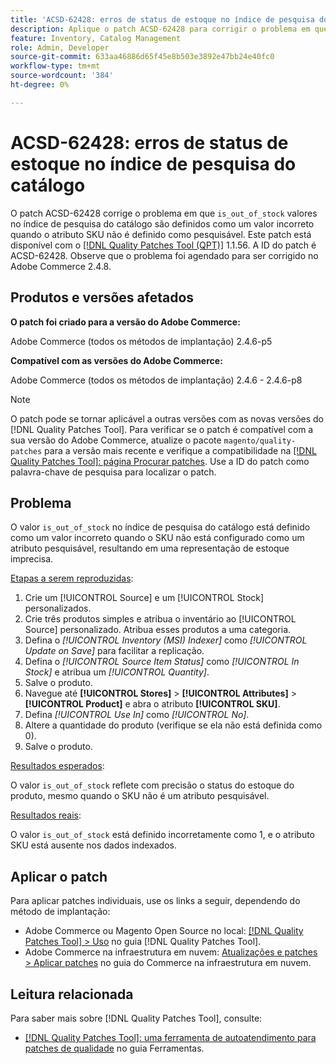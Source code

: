 ```yaml
---
title: 'ACSD-62428: erros de status de estoque no índice de pesquisa do catálogo'
description: Aplique o patch ACSD-62428 para corrigir o problema em que o valor "is_out_of_stock" no índice de pesquisa do catálogo é definido incorretamente quando o SKU não é um atributo pesquisável.
feature: Inventory, Catalog Management
role: Admin, Developer
source-git-commit: 633aa46886d65f45e8b503e3892e47bb24e40fc0
workflow-type: tm+mt
source-wordcount: '384'
ht-degree: 0%

---
```


# ACSD-62428: erros de status de estoque no índice de pesquisa do catálogo

O patch ACSD-62428 corrige o problema em que `is_out_of_stock` valores no índice de pesquisa do catálogo são definidos como um valor incorreto quando o atributo SKU não é definido como pesquisável. Este patch está disponível com o [[!DNL Quality Patches Tool (QPT)]](/help/tools/quality-patches-tool/quality-patches-tool-to-self-serve-quality-patches.md) 1.1.56. A ID do patch é ACSD-62428. Observe que o problema foi agendado para ser corrigido no Adobe Commerce 2.4.8.

## Produtos e versões afetados

**O patch foi criado para a versão do Adobe Commerce:**

Adobe Commerce (todos os métodos de implantação) 2.4.6-p5

**Compatível com as versões do Adobe Commerce:**

Adobe Commerce (todos os métodos de implantação) 2.4.6 - 2.4.6-p8

>[!NOTE]
>
>O patch pode se tornar aplicável a outras versões com as novas versões do [!DNL Quality Patches Tool]. Para verificar se o patch é compatível com a sua versão do Adobe Commerce, atualize o pacote `magento/quality-patches` para a versão mais recente e verifique a compatibilidade na [[!DNL Quality Patches Tool]: página Procurar patches](https://experienceleague.adobe.com/tools/commerce-quality-patches/index.html?lang=pt-BR). Use a ID do patch como palavra-chave de pesquisa para localizar o patch.

## Problema

O valor `is_out_of_stock` no índice de pesquisa do catálogo está definido como um valor incorreto quando o SKU não está configurado como um atributo pesquisável, resultando em uma representação de estoque imprecisa.

<u>Etapas a serem reproduzidas</u>:

1. Crie um [!UICONTROL Source] e um [!UICONTROL Stock] personalizados.
1. Crie três produtos simples e atribua o inventário ao [!UICONTROL Source] personalizado. Atribua esses produtos a uma categoria.
1. Defina o *[!UICONTROL Inventory (MSI) Indexer]* como *[!UICONTROL Update on Save]* para facilitar a replicação.
1. Defina o *[!UICONTROL Source Item Status]* como *[!UICONTROL In Stock]* e atribua um *[!UICONTROL Quantity]*.
1. Salve o produto.
1. Navegue até **[!UICONTROL Stores]** > **[!UICONTROL Attributes]** > **[!UICONTROL Product]** e abra o atributo **[!UICONTROL SKU]**.
1. Defina *[!UICONTROL Use In]* como *[!UICONTROL No]*.
1. Altere a quantidade do produto (verifique se ela não está definida como 0).
1. Salve o produto.

<u>Resultados esperados</u>:

O valor `is_out_of_stock` reflete com precisão o status do estoque do produto, mesmo quando o SKU não é um atributo pesquisável.

<u>Resultados reais</u>:

O valor `is_out_of_stock` está definido incorretamente como 1, e o atributo SKU está ausente nos dados indexados.

## Aplicar o patch

Para aplicar patches individuais, use os links a seguir, dependendo do método de implantação:

* Adobe Commerce ou Magento Open Source no local: [[!DNL Quality Patches Tool] > Uso](/help/tools/quality-patches-tool/usage.md) no guia [!DNL Quality Patches Tool].
* Adobe Commerce na infraestrutura em nuvem: [Atualizações e patches > Aplicar patches](https://experienceleague.adobe.com/docs/commerce-cloud-service/user-guide/develop/upgrade/apply-patches.html?lang=pt-BR) no guia do Commerce na infraestrutura em nuvem.

## Leitura relacionada

Para saber mais sobre [!DNL Quality Patches Tool], consulte:

* [[!DNL Quality Patches Tool]: uma ferramenta de autoatendimento para patches de qualidade](/help/tools/quality-patches-tool/quality-patches-tool-to-self-serve-quality-patches.md) no guia Ferramentas.
